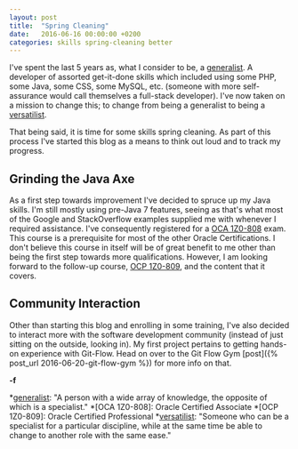 ```yaml
---
layout: post
title:  "Spring Cleaning"
date:   2016-06-16 00:00:00 +0200
categories: skills spring-cleaning better
---
```

I've spent the last 5 years as, what I consider to be, a [generalist][generalist]. A developer of assorted get-it-done skills which included using some PHP, some Java, some CSS, some MySQL, etc. (someone with more self-assurance would call themselves a full-stack developer). I've now taken on a mission to change this; to change from being a generalist to being a [versatilist][versatilist].

That being said, it is time for some skills spring cleaning. As part of this process I've started this blog as a means to think out loud and to track my progress.

## Grinding the Java Axe
  
As a first step towards improvement I've decided to spruce up my Java skills. I'm still mostly using pre-Java 7 features, seeing as that's what most of the Google and StackOverflow examples supplied me with whenever I required assistance. I've consequently registered for a [OCA 1Z0-808][oca808] exam. This course is a prerequisite for most of the other Oracle Certifications. I don't believe this course in itself will be of great benefit to me other than being the first step towards more qualifications. However, I am looking forward to the follow-up course, [OCP 1Z0-809][ocp809], and the content that it covers.

## Community Interaction

Other than starting this blog and enrolling in some training, I've also decided to interact more with the software development community (instead of just sitting on the outside, looking in). My first project pertains to getting hands-on experience with Git-Flow. Head on over to the Git Flow Gym [post]({% post_url 2016-06-20-git-flow-gym %}) for more info on that.

**-f**

[generalist]: https://en.wikipedia.org/wiki/Generalist
[oca808]: https://education.oracle.com/pls/web_prod-plq-dad/db_pages.getpage?page_id=5001&get_params=p_exam_id:1Z0-808
[ocp809]: https://education.oracle.com/pls/web_prod-plq-dad/db_pages.getpage?page_id=5001&get_params=p_exam_id:1Z0-809
[versatilist]: https://en.wikipedia.org/wiki/Versatilist
*[generalist]: "A person with a wide array of knowledge, the opposite of which is a specialist."
*[OCA 1Z0-808]: Oracle Certified Associate
*[OCP 1Z0-809]: Oracle Certified Professional
*[versatilist]: "Someone who can be a specialist for a particular discipline, while at the same time be able to change to another role with the same ease."
